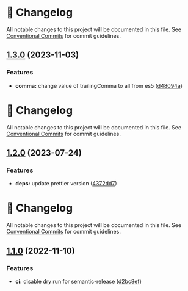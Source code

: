 <!-- markdownlint-disable --><!-- textlint-disable -->

# 📓 Changelog

All notable changes to this project will be documented in this file. See
[Conventional Commits](https://conventionalcommits.org) for commit guidelines.

## [1.3.0](https://github.com/DmytroMysak/prettier-config/compare/v1.2.0...v1.3.0) (2023-11-03)

### Features

- **comma:** change value of trailingComma to all from es5 ([d48094a](https://github.com/DmytroMysak/prettier-config/commit/d48094ab7c265d5563cc26eabd4605d3940d8021))

<!-- markdownlint-disable --><!-- textlint-disable -->

# 📓 Changelog

All notable changes to this project will be documented in this file. See
[Conventional Commits](https://conventionalcommits.org) for commit guidelines.

## [1.2.0](https://github.com/DmytroMysak/prettier-config/compare/v1.1.0...v1.2.0) (2023-07-24)

### Features

- **deps:** update prettier version ([4372dd7](https://github.com/DmytroMysak/prettier-config/commit/4372dd761ca6eb610b0eb6f6f281c41fd114aa1c))

<!-- markdownlint-disable --><!-- textlint-disable -->

# 📓 Changelog

All notable changes to this project will be documented in this file. See
[Conventional Commits](https://conventionalcommits.org) for commit guidelines.

## [1.1.0](https://github.com/DmytroMysak/prettier-config/compare/v1.0.1...v1.1.0) (2022-11-10)

### Features

- **ci:** disable dry run for semantic-release ([d2bc8ef](https://github.com/DmytroMysak/prettier-config/commit/d2bc8ef5d6c384f4f9304b276a7219577986f52c))
